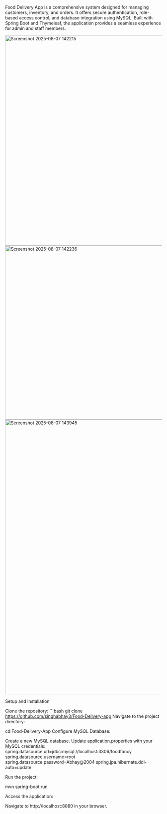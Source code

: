 Food Delivery App is a comprehensive system designed for managing customers, inventory, and orders. It offers secure authentication, role-based access control, and database integration using MySQL. Built with Spring Boot and Thymeleaf, the application provides a seamless experience for admin and staff members.

<img width="1273" height="675" alt="Screenshot 2025-08-07 142215" src="https://github.com/user-attachments/assets/bade26e1-70e3-4f8c-b6b2-60f482839b9c" />

<img width="1244" height="558" alt="Screenshot 2025-08-07 142236" src="https://github.com/user-attachments/assets/6ca885c8-0509-4ce9-bc8e-8272ed92f38f" />

<img width="1384" height="882" alt="Screenshot 2025-08-07 143945" src="https://github.com/user-attachments/assets/b2a2fd40-adc5-439c-bc3e-1251f6bd8df3" />


Setup and Installation

 Clone the repository: ```bash git clone https://github.com/singhabhay3/Food-Delivery-app
Navigate to the project directory:

cd Food-Delivery-App
Configure MySQL Database:

Create a new MySQL database.
Update application.properties with your MySQL credentials:
spring.datasource.url=jdbc:mysql://localhost:3306/foodfancy
spring.datasource.username=root
spring.datasource.password=Abhay@2004
spring.jpa.hibernate.ddl-auto=update

Run the project:

mvn spring-boot:run

Access the application:

Navigate to http://localhost:8080 in your browser.
